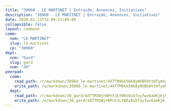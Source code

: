 ```yaml
---
title: "30960 - LE MARTINET | Entraide, Annonces, Initiatives"
description: "30960 - LE MARTINET | Entraide, Annonces, Initiatives"
date: 2020-01-11T14:09:21+09:00
collapsible: false
layout: commune
comm:
  nom: "LE MARTINET"
  slug: le-martinet
  cp: "30960"
dept:
  nom: "Gard"
  slug: gard
  num: "30"
peerpad:
  comm:
    read_path: /r/markdown/30960_le-martinet/4XTTM9kk56K8yNVBh9ttHfymhgXTGfz94xSaB1fbZYEhkh2cy
    write_path: /w/markdown/30960_le-martinet/4XTTM9kk56K8yNVBh9ttHfymhgXTGfz94xSaB1fbZYEhkh2cy-K3TgTnYd1JBNQKgu5VgCwBwrPqshntDpW7fVTDf1SKmV9bKyfPb9MLjwBxMefZpJzWBMwL8tiapnuxqzQw5CBQsCLVFMHBYK38DDVVnizseGHQrGKc1YVDgJzhMB9mPFpkKQtDZb
  dept:
    read_path: /r/markdown/30_gard/4XTTM2WjnNPnt1LYBRz8uSfoyfwv6abKjKjNdBGxuvymmgvkj
    write_path: /w/markdown/30_gard/4XTTM2WjnNPnt1LYBRz8uSfoyfwv6abKjKjNdBGxuvymmgvkj-K3TgUpCvFefN2LRJ7huXqVovWWqmjJgEMWkVs9s4fhfrGjyZZK9z4gxyddycCKs6S9BWFUcJqqZYCKuxj79SWNiGiob7Xchr25rMmkVQhAFrAwBxAqY3T99GTsQfKxLrXrnx3pGK
---
```


